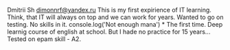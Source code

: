 Dmitrii Sh
dimonnrf@yandex.ru
This is my first expirience of IT learning. Think, that IT will always on top and we can work for years. Wanted to go on testing.
No skills in it.
console.log('Not enough mana')
*
The first time.
Deep learnig course of english at school. But I hade no practice for 15 years... Tested on epam skill - A2. 
